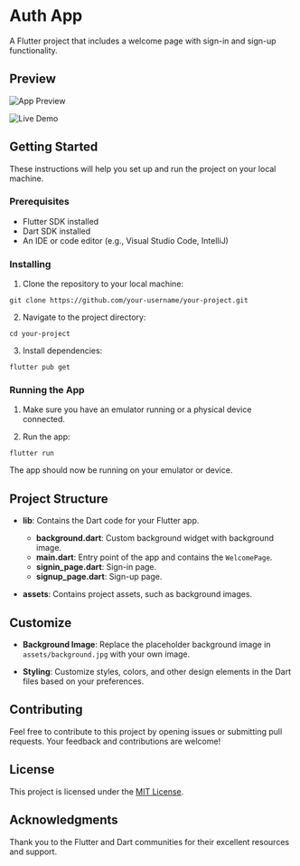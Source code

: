 <h1 id="auth-app">Auth App</h1>
<p>A Flutter project that includes a welcome page with sign-in and sign-up functionality.</p>
<h2 id="preview">Preview</h2>
<p><img src="preview.png" alt="App Preview"></p>
<p><img src="preview.gif" alt="Live Demo"></p>
<h2 id="getting-started">Getting Started</h2>
<p>These instructions will help you set up and run the project on your local machine.</p>
<h3 id="prerequisites">Prerequisites</h3>
<ul>
<li>Flutter SDK installed</li>
<li>Dart SDK installed</li>
<li>An IDE or code editor (e.g., Visual Studio Code, IntelliJ)</li>
</ul>
<h3 id="installing">Installing</h3>
<ol>
<li>Clone the repository to your local machine:</li>
</ol>
<pre><code class="language-bash">git clone https://github.com/your-username/your-project.git
</code></pre>
<ol start="2">
<li>Navigate to the project directory:</li>
</ol>
<pre><code class="language-bash">cd your-project
</code></pre>
<ol start="3">
<li>Install dependencies:</li>
</ol>
<pre><code class="language-bash">flutter pub get
</code></pre>
<h3 id="running-the-app">Running the App</h3>
<ol>
<li><p>Make sure you have an emulator running or a physical device connected.</p>
</li>
<li><p>Run the app:</p>
</li>
</ol>
<pre><code class="language-bash">flutter run
</code></pre>
<p>The app should now be running on your emulator or device.</p>
<h2 id="project-structure">Project Structure</h2>
<ul>
<li><p><strong>lib</strong>: Contains the Dart code for your Flutter app.</p>
<ul>
<li><strong>background.dart</strong>: Custom background widget with background image.</li>
<li><strong>main.dart</strong>: Entry point of the app and contains the <code>WelcomePage</code>.</li>
<li><strong>signin_page.dart</strong>: Sign-in page.</li>
<li><strong>signup_page.dart</strong>: Sign-up page.</li>
</ul>
</li>
<li><p><strong>assets</strong>: Contains project assets, such as background images.</p>
</li>
</ul>
<h2 id="customize">Customize</h2>
<ul>
<li><p><strong>Background Image</strong>: Replace the placeholder background image in <code>assets/background.jpg</code> with your own image.</p>
</li>
<li><p><strong>Styling</strong>: Customize styles, colors, and other design elements in the Dart files based on your preferences.</p>
</li>
</ul>
<h2 id="contributing">Contributing</h2>
<p>Feel free to contribute to this project by opening issues or submitting pull requests. Your feedback and contributions are welcome!</p>
<h2 id="license">License</h2>
<p>This project is licensed under the <a href="LICENSE.md">MIT License</a>.</p>
<h2 id="acknowledgments">Acknowledgments</h2>
<p>Thank you to the Flutter and Dart communities for their excellent resources and support.</p>
